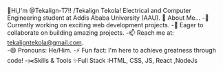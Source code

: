 👋Hi,I'm @Tekalign-T7!!
/Tekalign Tekola! Electrical and Computer Engineering student at Addis Ababa University (AAU).
🌟 About Me...
-🔭 Currently working on exciting web development projects.
-🤝 Eager to collaborate on building amazing projects.
-📫 Reach me at: tekaligntekola@gmail.com.              
-😄 Pronouns: He/Him.
-⚡ Fun fact: I'm here to achieve greatness through code!
-✂️Skills & Tools
✨Full Stack :HTML, CSS, JS, React ,NodeJs

  
